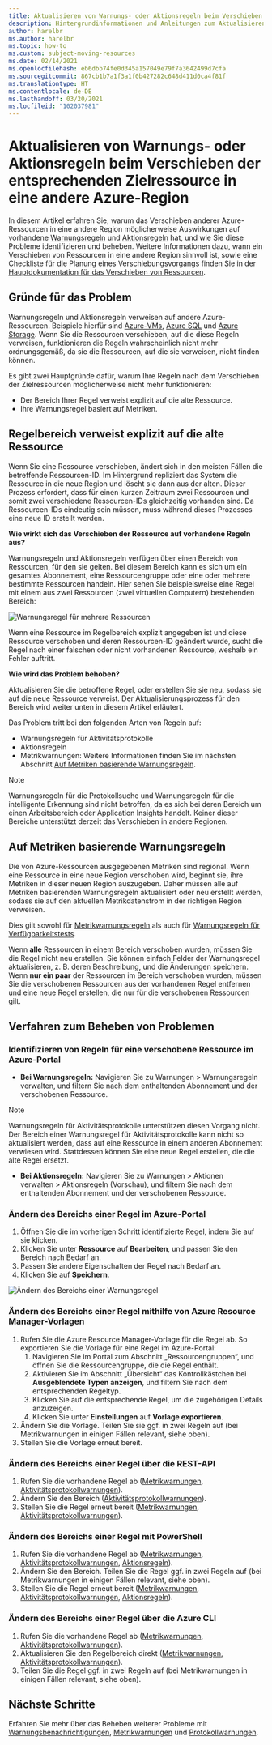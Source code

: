 ```yaml
---
title: Aktualisieren von Warnungs- oder Aktionsregeln beim Verschieben der entsprechenden Zielressource in eine andere Azure-Region
description: Hintergrundinformationen und Anleitungen zum Aktualisieren von Warnungs- oder Aktionsregeln beim Verschieben der entsprechenden Zielressource in eine andere Azure-Region
author: harelbr
ms.author: harelbr
ms.topic: how-to
ms.custom: subject-moving-resources
ms.date: 02/14/2021
ms.openlocfilehash: eb6dbb74fe0d345a157049e79f7a3642499d7cfa
ms.sourcegitcommit: 867cb1b7a1f3a1f0b427282c648d411d0ca4f81f
ms.translationtype: HT
ms.contentlocale: de-DE
ms.lasthandoff: 03/20/2021
ms.locfileid: "102037981"
---
```

# <a name="how-to-update-alert-rules-or-action-rules-when-their-target-resource-moves-to-a-different-azure-region"></a>Aktualisieren von Warnungs- oder Aktionsregeln beim Verschieben der entsprechenden Zielressource in eine andere Azure-Region

In diesem Artikel erfahren Sie, warum das Verschieben anderer Azure-Ressourcen in eine andere Region möglicherweise Auswirkungen auf vorhandene [Warnungsregeln](./alerts-overview.md) und [Aktionsregeln](./alerts-action-rules.md) hat, und wie Sie diese Probleme identifizieren und beheben. Weitere Informationen dazu, wann ein Verschieben von Ressourcen in eine andere Region sinnvoll ist, sowie eine Checkliste für die Planung eines Verschiebungsvorgangs finden Sie in der [Hauptdokumentation für das Verschieben von Ressourcen](../../azure-resource-manager/management/move-region.md).

## <a name="why-the-problem-exists"></a>Gründe für das Problem

Warnungsregeln und Aktionsregeln verweisen auf andere Azure-Ressourcen. Beispiele hierfür sind [Azure-VMs](../../site-recovery/azure-to-azure-tutorial-migrate.md), [Azure SQL](../../azure-sql/database/move-resources-across-regions.md) und [Azure Storage](../../storage/common/storage-account-move.md). Wenn Sie die Ressourcen verschieben, auf die diese Regeln verweisen, funktionieren die Regeln wahrscheinlich nicht mehr ordnungsgemäß, da sie die Ressourcen, auf die sie verweisen, nicht finden können.

Es gibt zwei Hauptgründe dafür, warum Ihre Regeln nach dem Verschieben der Zielressourcen möglicherweise nicht mehr funktionieren:

- Der Bereich Ihrer Regel verweist explizit auf die alte Ressource.
- Ihre Warnungsregel basiert auf Metriken.

## <a name="rule-scope-explicitly-refers-to-the-old-resource"></a>Regelbereich verweist explizit auf die alte Ressource

Wenn Sie eine Ressource verschieben, ändert sich in den meisten Fällen die betreffende Ressourcen-ID. Im Hintergrund repliziert das System die Ressource in die neue Region und löscht sie dann aus der alten. Dieser Prozess erfordert, dass für einen kurzen Zeitraum zwei Ressourcen und somit zwei verschiedene Ressourcen-IDs gleichzeitig vorhanden sind. Da Ressourcen-IDs eindeutig sein müssen, muss während dieses Prozesses eine neue ID erstellt werden. 

**Wie wirkt sich das Verschieben der Ressource auf vorhandene Regeln aus?**

Warnungsregeln und Aktionsregeln verfügen über einen Bereich von Ressourcen, für den sie gelten. Bei diesem Bereich kann es sich um ein gesamtes Abonnement, eine Ressourcengruppe oder eine oder mehrere bestimmte Ressourcen handeln.
Hier sehen Sie beispielsweise eine Regel mit einem aus zwei Ressourcen (zwei virtuellen Computern) bestehenden Bereich:

![Warnungsregel für mehrere Ressourcen](media/alerts-resource-move/multi-resource-alert-rule.png)

Wenn eine Ressource im Regelbereich explizit angegeben ist und diese Ressource verschoben und deren Ressourcen-ID geändert wurde, sucht die Regel nach einer falschen oder nicht vorhandenen Ressource, weshalb ein Fehler auftritt.

**Wie wird das Problem behoben?**

Aktualisieren Sie die betroffene Regel, oder erstellen Sie sie neu, sodass sie auf die neue Ressource verweist. Der Aktualisierungsprozess für den Bereich wird weiter unten in diesem Artikel erläutert.

Das Problem tritt bei den folgenden Arten von Regeln auf:

- Warnungsregeln für Aktivitätsprotokolle
- Aktionsregeln
- Metrikwarnungen: Weitere Informationen finden Sie im nächsten Abschnitt [Auf Metriken basierende Warnungsregeln](#alert-rules-based-on-metrics).

> [!NOTE]
> Warnungsregeln für die Protokollsuche und Warnungsregeln für die intelligente Erkennung sind nicht betroffen, da es sich bei deren Bereich um einen Arbeitsbereich oder Application Insights handelt. Keiner dieser Bereiche unterstützt derzeit das Verschieben in andere Regionen.

## <a name="alert-rules-based-on-metrics"></a>Auf Metriken basierende Warnungsregeln

Die von Azure-Ressourcen ausgegebenen Metriken sind regional. Wenn eine Ressource in eine neue Region verschoben wird, beginnt sie, ihre Metriken in dieser neuen Region auszugeben. Daher müssen alle auf Metriken basierenden Warnungsregeln aktualisiert oder neu erstellt werden, sodass sie auf den aktuellen Metrikdatenstrom in der richtigen Region verweisen.

Dies gilt sowohl für [Metrikwarnungsregeln](alerts-metric-overview.md) als auch für [Warnungsregeln für Verfügbarkeitstests](../app/monitor-web-app-availability.md).

Wenn **alle** Ressourcen in einem Bereich verschoben wurden, müssen Sie die Regel nicht neu erstellen. Sie können einfach Felder der Warnungsregel aktualisieren, z. B. deren Beschreibung, und die Änderungen speichern.
Wenn **nur ein paar** der Ressourcen im Bereich verschoben wurden, müssen Sie die verschobenen Ressourcen aus der vorhandenen Regel entfernen und eine neue Regel erstellen, die nur für die verschobenen Ressourcen gilt.

## <a name="procedures-to-fix-problems"></a>Verfahren zum Beheben von Problemen

### <a name="identifying-rules-associated-with-a-moved-resource-from-the-azure-portal"></a>Identifizieren von Regeln für eine verschobene Ressource im Azure-Portal

- **Bei Warnungsregeln:** Navigieren Sie zu Warnungen > Warnungsregeln verwalten, und filtern Sie nach dem enthaltenden Abonnement und der verschobenen Ressource.
> [!NOTE]
> Warnungsregeln für Aktivitätsprotokolle unterstützen diesen Vorgang nicht. Der Bereich einer Warnungsregel für Aktivitätsprotokolle kann nicht so aktualisiert werden, dass auf eine Ressource in einem anderen Abonnement verwiesen wird. Stattdessen können Sie eine neue Regel erstellen, die die alte Regel ersetzt.

- **Bei Aktionsregeln:** Navigieren Sie zu Warnungen > Aktionen verwalten > Aktionsregeln (Vorschau), und filtern Sie nach dem enthaltenden Abonnement und der verschobenen Ressource.

### <a name="change-scope-of-a-rule-from-the-azure-portal"></a>Ändern des Bereichs einer Regel im Azure-Portal

1. Öffnen Sie die im vorherigen Schritt identifizierte Regel, indem Sie auf sie klicken.
2. Klicken Sie unter **Ressource** auf **Bearbeiten**, und passen Sie den Bereich nach Bedarf an.
3. Passen Sie andere Eigenschaften der Regel nach Bedarf an.
4. Klicken Sie auf **Speichern**.

![Ändern des Bereichs einer Warnungsregel](media/alerts-resource-move/change-alert-rule-scope.png)

### <a name="change-the-scope-of-a-rule-using-azure-resource-manager-templates"></a>Ändern des Bereichs einer Regel mithilfe von Azure Resource Manager-Vorlagen

1. Rufen Sie die Azure Resource Manager-Vorlage für die Regel ab.  So exportieren Sie die Vorlage für eine Regel im Azure-Portal:
   1. Navigieren Sie im Portal zum Abschnitt „Ressourcengruppen“, und öffnen Sie die Ressourcengruppe, die die Regel enthält.
   2. Aktivieren Sie im Abschnitt „Übersicht“ das Kontrollkästchen bei **Ausgeblendete Typen anzeigen**, und filtern Sie nach dem entsprechenden Regeltyp.
   3. Klicken Sie auf die entsprechende Regel, um die zugehörigen Details anzuzeigen.
   4. Klicken Sie unter **Einstellungen** auf **Vorlage exportieren**.
2. Ändern Sie die Vorlage. Teilen Sie sie ggf. in zwei Regeln auf (bei Metrikwarnungen in einigen Fällen relevant, siehe oben).
3. Stellen Sie die Vorlage erneut bereit.

### <a name="change-scope-of-a-rule-using-rest-api"></a>Ändern des Bereichs einer Regel über die REST-API

1. Rufen Sie die vorhandene Regel ab ([Metrikwarnungen](/rest/api/monitor/metricalerts/get), [Aktivitätsprotokollwarnungen](/rest/api/monitor/activitylogalerts/get)).
2. Ändern Sie den Bereich ([Aktivitätsprotokollwarnungen](/rest/api/monitor/activitylogalerts/update)).
3. Stellen Sie die Regel erneut bereit ([Metrikwarnungen](/rest/api/monitor/metricalerts/createorupdate), [Aktivitätsprotokollwarnungen](/rest/api/monitor/activitylogalerts/createorupdate)).

### <a name="change-scope-of-a-rule-using-powershell"></a>Ändern des Bereichs einer Regel mit PowerShell

1. Rufen Sie die vorhandene Regel ab ([Metrikwarnungen](/powershell/module/az.monitor/get-azmetricalertrulev2), [Aktivitätsprotokollwarnungen](/powershell/module/az.monitor/get-azactivitylogalert), [Aktionsregeln](/powershell/module/az.alertsmanagement/get-azactionrule)).
2. Ändern Sie den Bereich. Teilen Sie die Regel ggf. in zwei Regeln auf (bei Metrikwarnungen in einigen Fällen relevant, siehe oben).
3. Stellen Sie die Regel erneut bereit ([Metrikwarnungen](/powershell/module/az.monitor/add-azmetricalertrulev2), [Aktivitätsprotokollwarnungen](/powershell/module/az.monitor/enable-azactivitylogalert), [Aktionsregeln](/powershell/module/az.alertsmanagement/set-azactionrule)).

### <a name="change-the-scope-of-a-rule-using-azure-cli"></a>Ändern des Bereichs einer Regel über die Azure CLI

1.  Rufen Sie die vorhandene Regel ab ([Metrikwarnungen](/cli/azure/monitor/metrics/alert#az-monitor-metrics-alert-show), [Aktivitätsprotokollwarnungen](/cli/azure/monitor/activity-log/alert#az-monitor-activity-log-alert-list)).
2.  Aktualisieren Sie den Regelbereich direkt ([Metrikwarnungen](/cli/azure/monitor/metrics/alert#az-monitor-metrics-alert-update), [Aktivitätsprotokollwarnungen](/cli/azure/monitor/activity-log/alert/scope)).
3.  Teilen Sie die Regel ggf. in zwei Regeln auf (bei Metrikwarnungen in einigen Fällen relevant, siehe oben).

## <a name="next-steps"></a>Nächste Schritte

Erfahren Sie mehr über das Beheben weiterer Probleme mit [Warnungsbenachrichtigungen](alerts-troubleshoot.md), [Metrikwarnungen](alerts-troubleshoot-metric.md) und [Protokollwarnungen](alerts-troubleshoot-log.md).